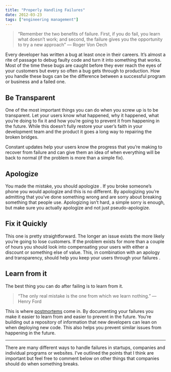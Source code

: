 ```yaml
---
title: "Properly Handling Failures"
date: 2012-03-23
tags: ["engineering management"]
---
```


> “Remember the two benefits of failure. First, if you do fail, you learn what doesn’t work; and second, the failure gives you the opportunity to try a new approach” — Roger Von Oech

Every developer has written a bug at least once in their careers. It’s almost a rite of passage to debug faulty code and turn it into something that works. Most of the time these bugs are caught before they ever reach the eyes of your customers but every so often a bug gets through to production. How you handle these bugs can be the difference between a successful program or business and a failed one.

## Be Transparent

One of the most important things you can do when you screw up is to be transparent. Let your users know what happened, why it happened, what you’re doing to fix it and how you’re going to prevent it from happening in the future. While this doesn’t fully restore your user’s faith in your development team and the product it goes a long way to repairing the broken bridges.

Constant updates help your users know the progress that you’re making to recover from failure and can give them an idea of when everything will be back to normal (if the problem is more than a simple fix).

## Apologize

You made the mistake, you should apologize . If you broke someone’s phone you would apologize and this is no different. By apologizing you’re admitting that you’ve done something wrong and are sorry about breaking something that people use. Apologizing isn’t hard, a simple sorry is enough, but make sure you actually apologize and not just pseudo-apologize.

## Fix it Quickly

This one is pretty straightforward. The longer an issue exists the more likely you’re going to lose customers. If the problem exists for more than a couple of hours you should look into compensating your users with either a discount or something else of value. This, in combination with an apology and transparency, should help you keep your users through your failures .

## Learn from it

The best thing you can do after failing is to learn from it.

> “The only real mistake is the one from which we learn nothing.” — Henry Ford

This is where [postmortems](https://codeascraft.com/2012/05/22/blameless-postmortems/) come in. By documenting your failures you make it easier to learn from and easier to prevent in the future. You’re building out a repository of information that new developers can lean on when deploying new code. This also helps you prevent similar issues from happening in the future.

---

There are many different ways to handle failures in startups, companies and individual programs or websites. I’ve outlined the points that I think are important but feel free to comment below on other things that companies should do when something breaks.
